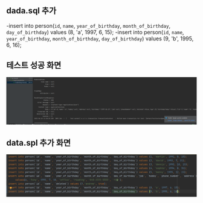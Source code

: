 ## dada.sql 추가
-insert into person(`id`, `name`, `year_of_birthday`, `month_of_birthday`, `day_of_birthday`) values (8, 'a', 1997, 6, 15);
-insert into person(`id`, `name`, `year_of_birthday`, `month_of_birthday`, `day_of_birthday`) values (9, 'b', 1995, 6, 16);
## 테스트 성공 화면
![테스트](https://github.com/jih3508/FastCampus_Java_Web_Project/blob/main/mycontact/src/main/java/com/fastcampus/javaallinon/mycontact/Work/MockMVC%ED%85%8C%EC%8A%A4%ED%8A%B8%20%EA%B2%B0%EA%B3%BC.PNG)
## data.spl 추가 화면
![SQL 추가](https://github.com/jih3508/FastCampus_Java_Web_Project/blob/main/mycontact/src/main/java/com/fastcampus/javaallinon/mycontact/Work/data.spq%20%EC%8B%A4%ED%96%89%20%EA%B2%B0%EA%B3%BC.PNG)
